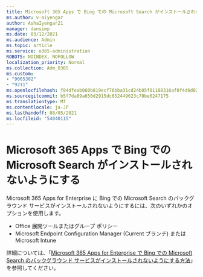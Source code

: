 ```yaml
---
title: Microsoft 365 Apps で Bing での Microsoft Search がインストールされないようにする
ms.author: v-aiyengar
author: AshaIyengar21
manager: dansimp
ms.date: 03/12/2021
ms.audience: Admin
ms.topic: article
ms.service: o365-administration
ROBOTS: NOINDEX, NOFOLLOW
localization_priority: Normal
ms.collection: Adm_O365
ms.custom:
- "9005302"
- "9211"
ms.openlocfilehash: f84dfeab060b819ecf76bba31cd24b05f01188316af8f4d6d02e205f8dd18b97
ms.sourcegitcommit: b5f7da89a650d2915dc652449623c78be6247175
ms.translationtype: MT
ms.contentlocale: ja-JP
ms.lasthandoff: 08/05/2021
ms.locfileid: "54040115"
---
```

# <a name="prevent-microsoft-search-in-bing-from-installing-with-microsoft-365-apps"></a>Microsoft 365 Apps で Bing での Microsoft Search がインストールされないようにする

Microsoft 365 Apps for Enterprise に Bing での Microsoft Search のバックグラウンド サービスがインストールされないようにするには、次のいずれかのオプションを使用します。

- Office 展開ツールまたはグループ ポリシー
- Microsoft Endpoint Configuration Manager (Current ブランチ) または Microsoft Intune

詳細については、「[Microsoft 365 Apps for Enterprise で Bing での Microsoft Search のバックグラウンド サービスがインストールされないようにする方法](https://go.microsoft.com/fwlink/?linkid=2151946)」を参照してください。
